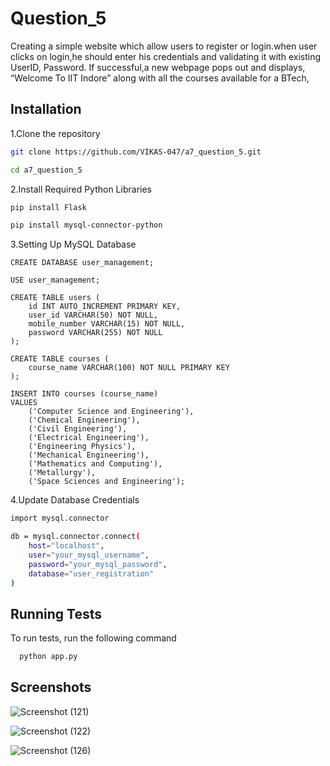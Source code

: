 
# Question_5

Creating a simple website which allow users
to register or login.when user clicks on login,he should enter his credentials and validating it with existing UserID, Password. If successful,a new webpage pops out and displays, “Welcome To IIT Indore” 
along with all the courses available for a BTech,





## Installation

1.Clone the repository 

```bash
git clone https://github.com/VIKAS-047/a7_question_5.git
```

```bash
cd a7_question_5
```
2.Install Required Python Libraries

```bash
pip install Flask
```

```bash
pip install mysql-connector-python
```

3.Setting Up MySQL Database

```bask
CREATE DATABASE user_management;

USE user_management;

CREATE TABLE users (
    id INT AUTO_INCREMENT PRIMARY KEY,
    user_id VARCHAR(50) NOT NULL,
    mobile_number VARCHAR(15) NOT NULL,
    password VARCHAR(255) NOT NULL
);

CREATE TABLE courses (
    course_name VARCHAR(100) NOT NULL PRIMARY KEY
);

INSERT INTO courses (course_name)
VALUES 
    ('Computer Science and Engineering'),
    ('Chemical Engineering'),
    ('Civil Engineering'),
    ('Electrical Engineering'),
    ('Engineering Physics'),
    ('Mechanical Engineering'),
    ('Mathematics and Computing'),
    ('Metallurgy'),
    ('Space Sciences and Engineering');

```

4.Update Database Credentials

```bash
import mysql.connector

db = mysql.connector.connect(
    host="localhost",
    user="your_mysql_username",
    password="your_mysql_password",
    database="user_registration"
)
```


## Running Tests

To run tests, run the following command

```bash
  python app.py
```


## Screenshots

![Screenshot (121)](https://github.com/user-attachments/assets/9e690408-b96d-4f5e-bca7-d716ee423c1e)

![Screenshot (122)](https://github.com/user-attachments/assets/cb239732-b142-40ff-99c9-0247a5c822c8)

![Screenshot (126)](https://github.com/user-attachments/assets/aa6c9486-c234-459b-a081-9746d3035631)


